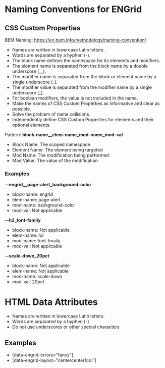 # Naming Conventions for ENGrid

## CSS Custom Properties 
BEM Naming: https://en.bem.info/methodology/naming-convention/
- Names are written in lowercase Latin letters.
- Words are separated by a hyphen (-).
- The block name defines the namespace for its elements and modifiers.
- The element name is separated from the block name by a double underscore (__).
- The modifier name is separated from the block or element name by a single underscore (_).
- The modifier value is separated from the modifier name by a single underscore (_).
- For boolean modifiers, the value is not included in the name.
- Make the names of CSS Custom Properties as informative and clear as possible.
- Solve the problem of name collisions.
- Independently define CSS Custom Properties for elements and their optional elements.

Pattern: **block-name__elem-name_mod-name_mod-val**

- Block Name: The scoped namespace
- Element Name: The element being targeted
- Mod Name: The modification being performed
- Mod Value: The value of the modification

### Examples
**--engrid__page-alert_background-color**
- block-name: engrid
- elem-name: page-alert
- mod-name: background-color
- mod-val: Not applicable

**--h2_font-family**
- block-name: Not applicable
- elem-name: h2
- mod-name: font-fmaily
- mod-val: Not applicable

**--scale-down_20pct**
- block-name: Not applicable
- elem-name: Not applicable
- mod-name: scale-down
- mod-val: 20pct

# HTML Data Attributes
- Names are written in lowercase Latin letters.
- Words are separated by a hyphen (-)
- Do not use underscores or other special characters

## Examples
- [data-engrid-errors="fancy"]
- [data-engrid-layout="centercenter1col"]